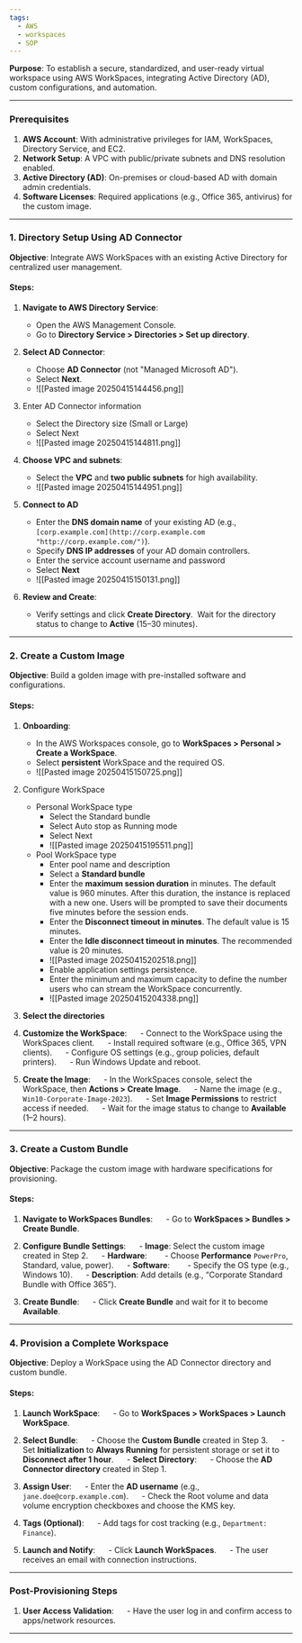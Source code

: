 ```yaml
---
tags:
  - AWS
  - workspaces
  - SOP
---
```

**Purpose**: To establish a secure, standardized, and user-ready virtual workspace using AWS WorkSpaces, integrating Active Directory (AD), custom configurations, and automation.  

---

### **Prerequisites**  

1. **AWS Account**: With administrative privileges for IAM, WorkSpaces, Directory Service, and EC2.  
2. **Network Setup**: A VPC with public/private subnets and DNS resolution enabled.  
3. **Active Directory (AD)**: On-premises or cloud-based AD with domain admin credentials.  
4. **Software Licenses**: Required applications (e.g., Office 365, antivirus) for the custom image.  

---

### **1. Directory Setup Using AD Connector**  

**Objective**: Integrate AWS WorkSpaces with an existing Active Directory for centralized user management.  

#### **Steps**:  

1. **Navigate to AWS Directory Service**:  
	- Open the AWS Management Console.  
	- Go to **Directory Service > Directories > Set up directory**.  
   
2.  **Select AD Connector**:  
	- Choose **AD Connector** (not "Managed Microsoft AD").  
	- Select **Next**.  
	- ![[Pasted image 20250415144456.png]]

3. Enter AD Connector information
	- Select the Directory size (Small or Large)
	- Select Next
	- ![[Pasted image 20250415144811.png]]
4. **Choose VPC and subnets**: 
	- Select the **VPC** and **two public subnets** for high availability.  
	- ![[Pasted image 20250415144951.png]]
5. **Connect to AD**
	- Enter the **DNS domain name** of your existing AD (e.g., `[corp.example.com](http://corp.example.com "http://corp.example.com/")`). 
	- Specify **DNS IP addresses** of your AD domain controllers.
	- Enter the service account username and password
	- Select **Next**
	- ![[Pasted image 20250415150131.png]]
6. **Review and Create**:  
	- Verify settings and click **Create Directory**.  Wait for the directory status to change to **Active** (15–30 minutes).
   
---
### **2. Create a Custom Image**  

**Objective**: Build a golden image with pre-installed software and configurations.  
#### **Steps**:  

1. **Onboarding**:  
	- In the AWS Workspaces console, go to **WorkSpaces > Personal > Create a WorkSpace**.  
	- Select **persistent** WorkSpace and the required OS.
	- ![[Pasted image 20250415150725.png]]
2. Configure WorkSpace
	- Personal WorkSpace type
		- Select the Standard bundle
		- Select Auto stop as Running mode
		- Select Next
		- ![[Pasted image 20250415195511.png]]
	- Pool WorkSpace type
		- Enter pool name and description
		- Select a **Standard bundle**
		- Enter the **maximum session duration** in minutes. The default value is 960 minutes. After this duration, the instance is replaced with a new one. Users will be prompted to save their documents five minutes before the session ends.
		- Enter the **Disconnect timeout in minutes**. The default value is 15 minutes.
		- Enter the **Idle disconnect timeout in minutes**. The recommended value is 20 minutes.
		- ![[Pasted image 20250415202518.png]]
		- Enable application settings persistence.
		- Enter the minimum and maximum capacity to define the number users who can stream the WorkSpace concurrently.
		- ![[Pasted image 20250415204338.png]]

3. **Select the directories**
4. **Customize the WorkSpace**:  
   - Connect to the WorkSpace using the WorkSpaces client.  
   - Install required software (e.g., Office 365, VPN clients).  
   - Configure OS settings (e.g., group policies, default printers).  
   - Run Windows Update and reboot.  
1. **Create the Image**:  
   - In the WorkSpaces console, select the WorkSpace, then **Actions > Create Image**.  
   - Name the image (e.g., `Win10-Corporate-Image-2023`).  
   - Set **Image Permissions** to restrict access if needed.  
   - Wait for the image status to change to **Available** (1–2 hours).  

---

### **3. Create a Custom Bundle**  

**Objective**: Package the custom image with hardware specifications for provisioning.  

#### **Steps**:  

1. **Navigate to WorkSpaces Bundles**:  
   - Go to **WorkSpaces > Bundles > Create Bundle**.  

2. **Configure Bundle Settings**:  
   - **Image**: Select the custom image created in Step 2.  
   - **Hardware**:  
     - Choose **Performance** `PowerPro`, Standard, value, power).  
   - **Software**:  
     - Specify the OS type (e.g., Windows 10).  
   - **Description**: Add details (e.g., “Corporate Standard Bundle with Office 365”).  

3. **Create Bundle**:  
   - Click **Create Bundle** and wait for it to become **Available**.  

---

### **4. Provision a Complete Workspace**  

**Objective**: Deploy a WorkSpace using the AD Connector directory and custom bundle.  

#### **Steps**:  

1. **Launch WorkSpace**:  
   - Go to **WorkSpaces > WorkSpaces > Launch WorkSpace**.  



2. **Select Bundle**:  
   - Choose the **Custom Bundle** created in Step 3.  
   - Set **Initialization** to **Always Running** for persistent storage or set it to **Disconnect after 1 hour**.  
   - 
**Select Directory**:  
   - Choose the **AD Connector directory** created in Step 1.  

4. **Assign User**:  
   - Enter the **AD username** (e.g., `jane.doe@corp.example.com`).  
   - Check the Root volume and data volume encryption checkboxes and choose the KMS key.

5. **Tags (Optional)**:  
   - Add tags for cost tracking (e.g., `Department: Finance`).  

6. **Launch and Notify**:  
   - Click **Launch WorkSpaces**.  
   - The user receives an email with connection instructions.  

---

### **Post-Provisioning Steps**  

1. **User Access Validation**:  
   - Have the user log in and confirm access to apps/network resources.  

---